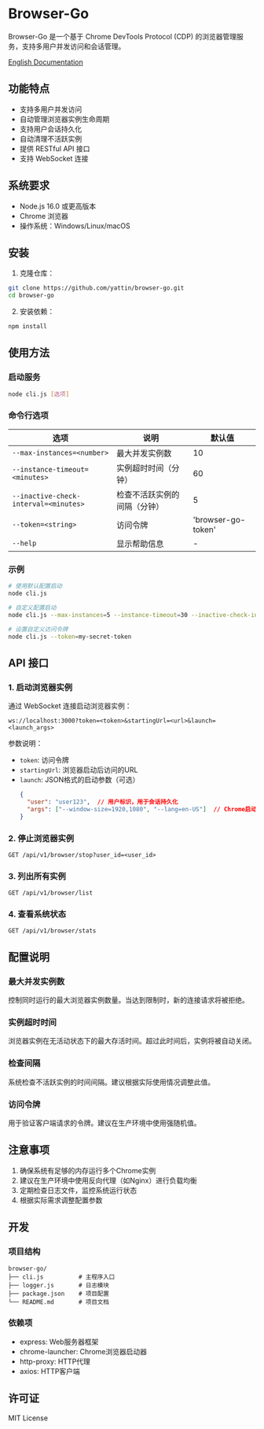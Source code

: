 # Browser-Go

Browser-Go 是一个基于 Chrome DevTools Protocol (CDP) 的浏览器管理服务，支持多用户并发访问和会话管理。

[English Documentation](README.md)

## 功能特点

- 支持多用户并发访问
- 自动管理浏览器实例生命周期
- 支持用户会话持久化
- 自动清理不活跃实例
- 提供 RESTful API 接口
- 支持 WebSocket 连接

## 系统要求

- Node.js 16.0 或更高版本
- Chrome 浏览器
- 操作系统：Windows/Linux/macOS

## 安装

1. 克隆仓库：
```bash
git clone https://github.com/yattin/browser-go.git
cd browser-go
```

2. 安装依赖：
```bash
npm install
```

## 使用方法

### 启动服务

```bash
node cli.js [选项]
```

### 命令行选项

| 选项 | 说明 | 默认值 |
|------|------|--------|
| `--max-instances=<number>` | 最大并发实例数 | 10 |
| `--instance-timeout=<minutes>` | 实例超时时间（分钟） | 60 |
| `--inactive-check-interval=<minutes>` | 检查不活跃实例的间隔（分钟） | 5 |
| `--token=<string>` | 访问令牌 | 'browser-go-token' |
| `--help` | 显示帮助信息 | - |

### 示例

```bash
# 使用默认配置启动
node cli.js

# 自定义配置启动
node cli.js --max-instances=5 --instance-timeout=30 --inactive-check-interval=2

# 设置自定义访问令牌
node cli.js --token=my-secret-token
```

## API 接口

### 1. 启动浏览器实例

通过 WebSocket 连接启动浏览器实例：

```
ws://localhost:3000?token=<token>&startingUrl=<url>&launch=<launch_args>
```

参数说明：
- `token`: 访问令牌
- `startingUrl`: 浏览器启动后访问的URL
- `launch`: JSON格式的启动参数（可选）
  ```json
  {
    "user": "user123",  // 用户标识，用于会话持久化
    "args": ["--window-size=1920,1080", "--lang=en-US"]  // Chrome启动参数
  }
  ```

### 2. 停止浏览器实例

```
GET /api/v1/browser/stop?user_id=<user_id>
```

### 3. 列出所有实例

```
GET /api/v1/browser/list
```

### 4. 查看系统状态

```
GET /api/v1/browser/stats
```

## 配置说明

### 最大并发实例数

控制同时运行的最大浏览器实例数量。当达到限制时，新的连接请求将被拒绝。

### 实例超时时间

浏览器实例在无活动状态下的最大存活时间。超过此时间后，实例将被自动关闭。

### 检查间隔

系统检查不活跃实例的时间间隔。建议根据实际使用情况调整此值。

### 访问令牌

用于验证客户端请求的令牌。建议在生产环境中使用强随机值。

## 注意事项

1. 确保系统有足够的内存运行多个Chrome实例
2. 建议在生产环境中使用反向代理（如Nginx）进行负载均衡
3. 定期检查日志文件，监控系统运行状态
4. 根据实际需求调整配置参数

## 开发

### 项目结构

```
browser-go/
├── cli.js          # 主程序入口
├── logger.js       # 日志模块
├── package.json    # 项目配置
└── README.md       # 项目文档
```

### 依赖项

- express: Web服务器框架
- chrome-launcher: Chrome浏览器启动器
- http-proxy: HTTP代理
- axios: HTTP客户端

## 许可证

MIT License 